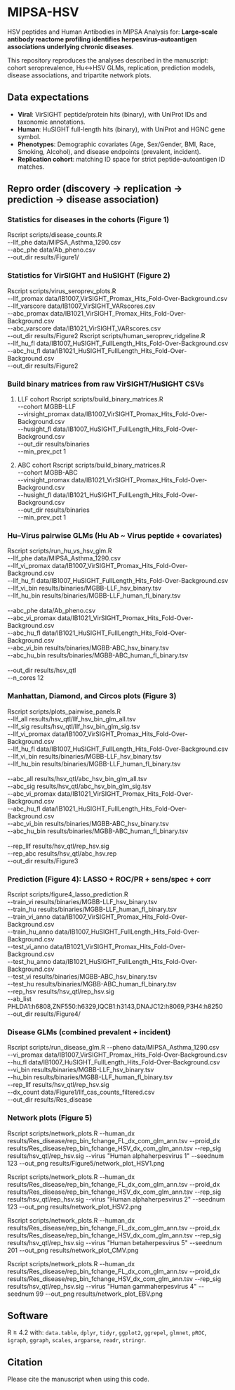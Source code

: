 # MIPSA-HSV

HSV peptides and Human Antibodies in MIPSA
Analysis for: **Large-scale antibody reactome profiling identifies herpesvirus–autoantigen associations underlying chronic diseases**.

This repository reproduces the analyses described in the manuscript: cohort seroprevalence, Hu↔HSV GLMs, replication, prediction models, disease associations, and tripartite network plots.

## Data expectations
- **Viral**: VirSIGHT peptide/protein hits (binary), with UniProt IDs and taxonomic annotations.
- **Human**: HuSIGHT full-length hits (binary), with UniProt and HGNC gene symbol.
- **Phenotypes**: Demographic covariates (Age, Sex/Gender, BMI, Race, Smoking, Alcohol), and disease endpoints (prevalent, incident).
- **Replication cohort**: matching ID space for strict peptide–autoantigen ID matches.

## Repro order (discovery → replication → prediction → disease association)
### Statistics for diseases in the cohorts (Figure 1)
Rscript scripts/disease_counts.R \
  --llf_phe data/MIPSA_Asthma_1290.csv \
  --abc_phe data/Ab_pheno.csv \
  --out_dir results/Figure1/

### Statistics for VirSIGHT and HuSIGHT (Figure 2)
Rscript scripts/virus_seroprev_plots.R \
  --llf_promax data/IB1007_VirSIGHT_Promax_Hits_Fold-Over-Background.csv \
  --llf_varscore data/IB1007_VirSIGHT_VARscores.csv \
  --abc_promax data/IB1021_VirSIGHT_Promax_Hits_Fold-Over-Background.csv \
  --abc_varscore data/IB1021_VirSIGHT_VARscores.csv \
  --out_dir results/Figure2 
Rscript scripts/human_seroprev_ridgeline.R \
  --llf_hu_fl data/IB1007_HuSIGHT_FullLength_Hits_Fold-Over-Background.csv \
  --abc_hu_fl data/IB1021_HuSIGHT_FullLength_Hits_Fold-Over-Background.csv \
  --out_dir results/Figure2
   
### Build binary matrices from raw VirSIGHT/HuSIGHT CSVs
1) LLF cohort
Rscript scripts/build_binary_matrices.R \
  --cohort MGBB-LLF \
  --virsight_promax data/IB1007_VirSIGHT_Promax_Hits_Fold-Over-Background.csv \
  --husight_fl      data/IB1007_HuSIGHT_FullLength_Hits_Fold-Over-Background.csv \
  --out_dir results/binaries \
  --min_prev_pct 1

2) ABC cohort
Rscript scripts/build_binary_matrices.R \
  --cohort MGBB-ABC \
  --virsight_promax data/IB1021_VirSIGHT_Promax_Hits_Fold-Over-Background.csv \
  --husight_fl      data/IB1021_HuSIGHT_FullLength_Hits_Fold-Over-Background.csv \
  --out_dir results/binaries \
  --min_prev_pct 1


### Hu–Virus pairwise GLMs (Hu Ab ~ Virus peptide + covariates)
Rscript scripts/run_hu_vs_hsv_glm.R \
  --llf_phe data/MIPSA_Asthma_1290.csv \
  --llf_vi_promax data/IB1007_VirSIGHT_Promax_Hits_Fold-Over-Background.csv \
  --llf_hu_fl data/IB1007_HuSIGHT_FullLength_Hits_Fold-Over-Background.csv \
  --llf_vi_bin results/binaries/MGBB-LLF_hsv_binary.tsv \
  --llf_hu_bin results/binaries/MGBB-LLF_human_fl_binary.tsv \
\
  --abc_phe data/Ab_pheno.csv \
  --abc_vi_promax data/IB1021_VirSIGHT_Promax_Hits_Fold-Over-Background.csv \
  --abc_hu_fl data/IB1021_HuSIGHT_FullLength_Hits_Fold-Over-Background.csv \
  --abc_vi_bin results/binaries/MGBB-ABC_hsv_binary.tsv \
  --abc_hu_bin results/binaries/MGBB-ABC_human_fl_binary.tsv \
\
--out_dir results/hsv_qtl \
--n_cores 12

### Manhattan, Diamond, and Circos plots (Figure 3)
Rscript scripts/plots_pairwise_panels.R \
  --llf_all results/hsv_qtl/llf_hsv_bin_glm_all.tsv \
  --llf_sig results/hsv_qtl/llf_hsv_bin_glm_sig.tsv \
  --llf_vi_promax data/IB1007_VirSIGHT_Promax_Hits_Fold-Over-Background.csv \
  --llf_hu_fl     data/IB1007_HuSIGHT_FullLength_Hits_Fold-Over-Background.csv \
  --llf_vi_bin results/binaries/MGBB-LLF_hsv_binary.tsv \
  --llf_hu_bin results/binaries/MGBB-LLF_human_fl_binary.tsv \
  \
  --abc_all results/hsv_qtl/abc_hsv_bin_glm_all.tsv \
  --abc_sig results/hsv_qtl/abc_hsv_bin_glm_sig.tsv \
  --abc_vi_promax data/IB1021_VirSIGHT_Promax_Hits_Fold-Over-Background.csv \
  --abc_hu_fl     data/IB1021_HuSIGHT_FullLength_Hits_Fold-Over-Background.csv \
  --abc_vi_bin results/binaries/MGBB-ABC_hsv_binary.tsv \
  --abc_hu_bin results/binaries/MGBB-ABC_human_fl_binary.tsv \
  \
  --rep_llf results/hsv_qtl/rep_hsv.sig \
  --rep_abc results/hsv_qtl/abc_hsv.rep \
  --out_dir results/Figure3

### Prediction (Figure 4): LASSO + ROC/PR + sens/spec + corr
Rscript scripts/figure4_lasso_prediction.R \
  --train_vi results/binaries/MGBB-LLF_hsv_binary.tsv \
  --train_hu results/binaries/MGBB-LLF_human_fl_binary.tsv \
  --train_vi_anno data/IB1007_VirSIGHT_Promax_Hits_Fold-Over-Background.csv \
  --train_hu_anno data/IB1007_HuSIGHT_FullLength_Hits_Fold-Over-Background.csv \
  --test_vi_anno data/IB1021_VirSIGHT_Promax_Hits_Fold-Over-Background.csv \
  --test_hu_anno data/IB1021_HuSIGHT_FullLength_Hits_Fold-Over-Background.csv \
  --test_vi results/binaries/MGBB-ABC_hsv_binary.tsv \
  --test_hu results/binaries/MGBB-ABC_human_fl_binary.tsv \
  --rep_hsv results/hsv_qtl/rep_hsv.sig \
  --ab_list PHLDA1:h6808,ZNF550:h6329,IQCB1:h3143,DNAJC12:h8069,P3H4:h8250 \
  --out_dir results/Figure4/

### Disease GLMs (combined prevalent + incident)
Rscript scripts/run_disease_glm.R
  --pheno data/MIPSA_Asthma_1290.csv \
  --vi_promax data/IB1007_VirSIGHT_Promax_Hits_Fold-Over-Background.csv \
  --hu_fl data/IB1007_HuSIGHT_FullLength_Hits_Fold-Over-Background.csv \
  --vi_bin results/binaries/MGBB-LLF_hsv_binary.tsv \
  --hu_bin results/binaries/MGBB-LLF_human_fl_binary.tsv \
  --rep_llf results/hsv_qtl/rep_hsv.sig \
  --dx_count data/Figure1/llf_cas_counts_filtered.csv \
  --out_dir results/Res_disease
  

### Network plots (Figure 5)
Rscript scripts/network_plots.R
  --human_dx results/Res_disease/rep_bin_fchange_FL_dx_com_glm_ann.tsv
  --proid_dx results/Res_disease/rep_bin_fchange_HSV_dx_com_glm_ann.tsv
  --rep_sig results/hsv_qtl/rep_hsv.sig
  --virus "Human alphaherpesvirus 1"
  --seednum 123
  --out_png results/Figure5/network_plot_HSV1.png

Rscript scripts/network_plots.R
  --human_dx results/Res_disease/rep_bin_fchange_FL_dx_com_glm_ann.tsv
  --proid_dx results/Res_disease/rep_bin_fchange_HSV_dx_com_glm_ann.tsv
  --rep_sig results/hsv_qtl/rep_hsv.sig
  --virus "Human alphaherpesvirus 2"
  --seednum 123
  --out_png results/network_plot_HSV2.png

Rscript scripts/network_plots.R
  --human_dx results/Res_disease/rep_bin_fchange_FL_dx_com_glm_ann.tsv
  --proid_dx results/Res_disease/rep_bin_fchange_HSV_dx_com_glm_ann.tsv
  --rep_sig results/hsv_qtl/rep_hsv.sig
  --virus "Human betaherpesvirus 5"
  --seednum 201
  --out_png results/network_plot_CMV.png

Rscript scripts/network_plots.R
  --human_dx results/Res_disease/rep_bin_fchange_FL_dx_com_glm_ann.tsv
  --proid_dx results/Res_disease/rep_bin_fchange_HSV_dx_com_glm_ann.tsv
  --rep_sig results/hsv_qtl/rep_hsv.sig
  --virus "Human gammaherpesvirus 4"
  --seednum 99
  --out_png results/network_plot_EBV.png

   
## Software
R ≥ 4.2 with: `data.table`, `dplyr`, `tidyr`, `ggplot2`, `ggrepel`, `glmnet`, `pROC`, `igraph`, `ggraph`, `scales`, `argparse`, `readr`, `stringr`.

## Citation
Please cite the manuscript when using this code.
